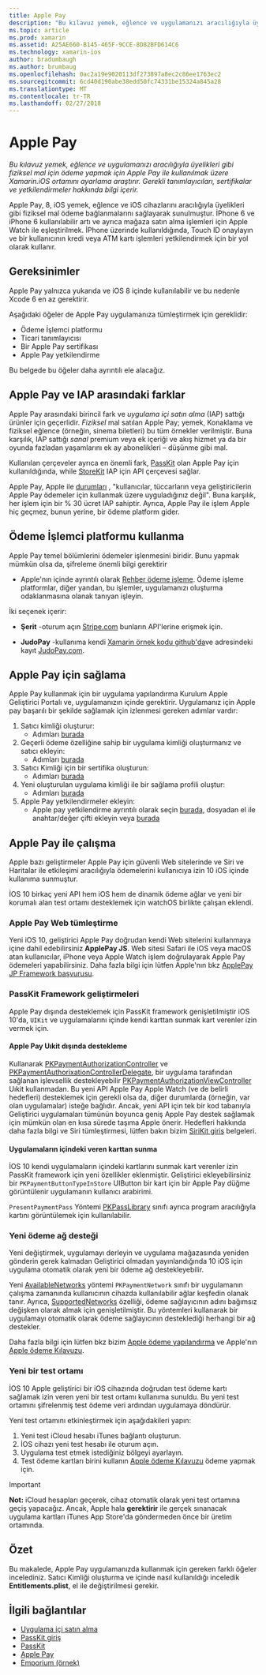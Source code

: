 ```yaml
---
title: Apple Pay
description: "Bu kılavuz yemek, eğlence ve uygulamanızı aracılığıyla üyelikleri gibi fiziksel mal için ödeme yapmak için Apple Pay ile kullanılmak üzere Xamarin.iOS ortamını ayarlama araştırır. Gerekli tanımlayıcıları, sertifikalar ve yetkilendirmeler hakkında bilgi içerir."
ms.topic: article
ms.prod: xamarin
ms.assetid: A25AE660-B145-465F-9CCE-8D82BFD614C6
ms.technology: xamarin-ios
author: bradumbaugh
ms.author: brumbaug
ms.openlocfilehash: 0ac2a19e9020113df273897a8ec2c86ee1763ec2
ms.sourcegitcommit: 6cd40d190abe38edd50fc74331be15324a845a28
ms.translationtype: MT
ms.contentlocale: tr-TR
ms.lasthandoff: 02/27/2018
---
```

# <a name="apple-pay"></a>Apple Pay

_Bu kılavuz yemek, eğlence ve uygulamanızı aracılığıyla üyelikleri gibi fiziksel mal için ödeme yapmak için Apple Pay ile kullanılmak üzere Xamarin.iOS ortamını ayarlama araştırır. Gerekli tanımlayıcıları, sertifikalar ve yetkilendirmeler hakkında bilgi içerir._


Apple Pay, 8, iOS yemek, eğlence ve iOS cihazlarını aracılığıyla üyelikleri gibi fiziksel mal ödeme bağlanmalarını sağlayarak sunulmuştur. İPhone 6 ve iPhone 6 kullanılabilir artı ve ayrıca mağaza satın alma işlemleri için Apple Watch ile eşleştirilmek. İPhone üzerinde kullanıldığında, Touch ID onaylayın ve bir kullanıcının kredi veya ATM kartı işlemleri yetkilendirmek için bir yol olarak kullanır.


## <a name="requirements"></a>Gereksinimler

Apple Pay yalnızca yukarıda ve iOS 8 içinde kullanılabilir ve bu nedenle Xcode 6 en az gerektirir.

Aşağıdaki öğeler de Apple Pay uygulamanıza tümleştirmek için gereklidir:

 - Ödeme İşlemci platformu
 - Ticari tanımlayıcısı
 - Bir Apple Pay sertifikası
 - Apple Pay yetkilendirme

Bu belgede bu öğeler daha ayrıntılı ele alacağız.

## <a name="differences-between-apple-pay-and-iap"></a>Apple Pay ve IAP arasındaki farklar

Apple Pay arasındaki birincil fark ve *uygulama içi satın alma* (IAP) sattığı ürünler için geçerlidir. *Fiziksel* mal satılan Apple Pay; yemek, Konaklama ve fiziksel eğlence (örneğin, sinema biletleri) bu tüm örnekler verilmiştir. Buna karşılık, IAP sattığı *sanal* premium veya ek içeriği ve akış hizmet ya da bir oyunda fazladan yaşamlarını ek ay abonelikleri – düşünme gibi mal.

Kullanılan çerçeveler ayrıca en önemli fark, [PassKit](https://developer.apple.com/library/ios/documentation/PassKit/Reference/PKPaymentAuthorizationViewController_Ref/) olan Apple Pay için kullanıldığında, while [StoreKit](https://developer.apple.com/library/ios/documentation/PassKit/Reference/PKPaymentAuthorizationViewController_Ref/) IAP için API çerçevesi sağlar.

Apple Pay, Apple ile [durumları](https://developer.apple.com/apple-pay/Getting-Started-with-Apple-Pay.pdf) , "kullanıcılar, tüccarların veya geliştiricilerin Apple Pay ödemeler için kullanmak üzere uyguladığınız değil". Buna karşılık, her işlem için bir % 30 ücret IAP sahiptir. Ayrıca, Apple Pay ile işlem Apple hiç geçmez, bunun yerine, bir ödeme platform gider.


## <a name="using-a-payment-processor-platform"></a>Ödeme İşlemci platformu kullanma

Apple Pay temel bölümlerini ödemeler işlenmesini biridir. Bunu yapmak mümkün olsa da, şifreleme önemli bilgi gerektirir
- Apple'nın içinde ayrıntılı olarak [Rehber ödeme işleme](https://developer.apple.com/library/ios/ApplePay_Guide/ProcessPayment.html).
Ödeme işleme platformlar, diğer yandan, bu işlemler, uygulamanızı oluşturma odaklanmasına olanak tanıyan işleyin.

İki seçenek içerir:

- **Şerit** -oturum açın [Stripe.com](https://stripe.com/) bunların API'lerine erişmek için.

- **JudoPay** -kullanıma kendi [Xamarin örnek kodu github'da](https://github.com/Judopay/Xamarin-Sample-App)ve adresindeki kayıt [JudoPay.com](https://www.judopay.com/).


## <a name="provisioning-for-apple-pay"></a>Apple Pay için sağlama

Apple Pay kullanmak için bir uygulama yapılandırma Kurulum Apple Geliştirici Portalı ve, uygulamanızın içinde gerektirir. Uygulamanız için Apple pay başarılı bir şekilde sağlamak için izlenmesi gereken adımlar vardır:

1. Satıcı kimliği oluşturur:
    - Adımları [burada](~/ios/deploy-test/provisioning/capabilities/apple-pay-capabilities.md#merchantid)
2. Geçerli ödeme özelliğine sahip bir uygulama kimliği oluşturmanız ve satıcı ekleyin:
    - Adımları [burada](~/ios/deploy-test/provisioning/capabilities/apple-pay-capabilities.md#appid)
3. Satıcı Kimliği için bir sertifika oluşturun:
    - Adımları [burada](~/ios/deploy-test/provisioning/capabilities/apple-pay-capabilities.md#certificate)
4. Yeni oluşturulan uygulama kimliği ile bir sağlama profili oluştur:
    - Adımları [burada](~/ios/get-started/installation/device-provisioning/manual-provisioning.md#provisioning)
5. Apple Pay yetkilendirmeler ekleyin:
    - Apple pay yetkilendirme ayrıntılı olarak seçin [burada](~/ios/deploy-test/provisioning/entitlements.md), dosyadan el ile anahtar/değer çifti ekleyin veya [burada](~/ios/deploy-test/provisioning/entitlements.md)


## <a name="working-with-apple-pay"></a>Apple Pay ile çalışma

Apple bazı geliştirmeler Apple Pay için güvenli Web sitelerinde ve Siri ve Haritalar ile etkileşimi aracılığıyla ödemelerini kullanıcıya izin 10 iOS içinde kullanıma sunmuştur.

İOS 10 birkaç yeni API hem iOS hem de dinamik ödeme ağlar ve yeni bir korumalı alan test ortamı desteklemek için watchOS birlikte çalışan eklendi.


### <a name="apple-pay-website-integration"></a>Apple Pay Web tümleştirme

Yeni iOS 10, geliştirici Apple Pay doğrudan kendi Web sitelerini kullanmaya içine dahil edebilirsiniz **ApplePay JS**. Web sitesi Safari ile iOS veya macOS atan kullanıcılar, iPhone veya Apple Watch işlem doğrulayarak Apple Pay ödemeleri yapabilirsiniz. Daha fazla bilgi için lütfen Apple'nın bkz [ApplePay JP Framework başvurusu](https://developer.apple.com/reference/applepayjs).

### <a name="passkit-framework-enhancements"></a>PassKit Framework geliştirmeleri

Apple Pay dışında desteklemek için PassKit framework genişletilmiştir iOS 10'da, `UIKit` ve uygulamalarını içinde kendi karttan sunmak kart verenler izin vermek için.


#### <a name="supporting-apple-pay-outside-of-uikit"></a>Apple Pay Uıkit dışında destekleme

Kullanarak [PKPaymentAuthorizationController](https://developer.apple.com/reference/passkit/pkpaymentauthorizationcontroller) ve [PKPaymentAuthorixationControllerDelegate](https://developer.apple.com/reference/passkit/pkpaymentauthorizationcontrollerdelegate), bir uygulama tarafından sağlanan işlevsellik destekleyebilir [ PKPaymentAuthorizationViewController](https://developer.apple.com/reference/passkit/pkpaymentauthorizationviewcontroller) Uıkit kullanmadan. Bu yeni API Apple Pay Apple Watch (ve de belirli hedefleri) desteklemek için gerekli olsa da, diğer durumlarda (örneğin, var olan uygulamalar) isteğe bağlıdır. Ancak, yeni API için tek bir kod tabanıyla Geliştirici uygulamaları tümünün boyunca geniş Apple Pay destek sağlamak için mümkün olan en kısa sürede taşıma Apple önerir. Hedefleri hakkında daha fazla bilgi ve Siri tümleştirmesi, lütfen bakın bizim [SiriKit giriş](~/ios/platform/sirikit/index.md) belgeleri.

#### <a name="presenting-issuer-cards-from-within-apps"></a>Uygulamaların içindeki veren karttan sunma

İOS 10 kendi uygulamaların içindeki kartlarını sunmak kart verenler izin PassKit framework için yeni özellikler eklenmiştir. Geliştirici ekleyebilirsiniz bir `PKPaymentButtonTypeInStore` UIButton bir kart için bir Apple Pay düğme görüntülenir uygulamanın kullanıcı arabirimi.

`PresentPaymentPass` Yöntemi [PKPassLibrary](https://developer.apple.com/reference/passkit/pkpasslibrary) sınıfı ayrıca program aracılığıyla kartını görüntülemek için kullanılabilir.

### <a name="new-payment-network-support"></a>Yeni ödeme ağ desteği

Yeni değiştirmek, uygulamayı derleyin ve uygulama mağazasında yeniden gönderin gerek kalmadan Geliştirici olmadan yayınlandığında 10 iOS için uygulama otomatik olarak yeni bir ödeme ağ destekleyebilir.

Yeni [AvailableNetworks](https://developer.apple.com/reference/passkit/pkpaymentrequest/1833288-availablenetworks) yöntemi `PKPaymentNetwork` sınıfı bir uygulamanın çalışma zamanında kullanıcının cihazda kullanılabilir ağlar keşfedin olanak tanır. Ayrıca, [SupportedNetworks](https://developer.apple.com/reference/passkit/pkpaymentrequest/1619329-supportednetworks) özelliği, ödeme sağlayıcının adını bağımsız değişken olarak almak için genişletilmiştir. Bu yöntemleri kullanarak bir uygulamayı otomatik olarak ödeme sağlayıcının desteklediği herhangi bir ağ destekler.

Daha fazla bilgi için lütfen bkz bizim [Apple ödeme yapılandırma](~/ios/platform/apple-pay.md) ve Apple'nın [Apple ödeme Kılavuzu](https://developer.apple.com/apple-pay/).

### <a name="new-testing-environment"></a>Yeni bir test ortamı

İOS 10 Apple geliştirici bir iOS cihazında doğrudan test ödeme kartı sağlamak izin veren yeni bir test ortamı kullanıma sunuldu. Bu yeni test ortamını şifrelenmiş test ödeme veri ardından uygulamaya döndürür.

Yeni test ortamını etkinleştirmek için aşağıdakileri yapın:

1. Yeni test iCloud hesabı iTunes bağlantı oluşturun.
2. İOS cihazı yeni test hesabı ile oturum açın.
3. Uygulama test etmek istediğiniz bölgeyi ayarlayın.
4. Test ödeme kartları birini kullanın [Apple ödeme Kılavuzu](https://developer.apple.com/apple-pay/) ödeme yapmak için.

> [!IMPORTANT]
>  **Not:** iCloud hesapları geçerek, cihaz otomatik olarak yeni test ortamına geçiş yapacağız. Ancak, Apple hala **gerektirir** ile gerçek sınanacak uygulama kartları iTunes App Store'da göndermeden önce bir üretim ortamında.

## <a name="summary"></a>Özet

Bu makalede, Apple Pay uygulamanızda kullanmak için gereken farklı öğeler incelediniz. Satıcı Kimliği oluşturma ve içinde nasıl kullanıldığı inceledik **Entitlements.plist**, el ile değiştirilmesi gerekir.


## <a name="related-links"></a>İlgili bağlantılar

- [Uygulama içi satın alma](~/ios/platform/in-app-purchasing/index.md)
- [PassKit giriş](~/ios/platform/passkit.md)
- [PassKit](https://developer.apple.com/library/ios/documentation/PassKit/Reference/PKPaymentAuthorizationViewController_Ref/)
- [Apple Pay](https://developer.apple.com/apple-pay/)
- [Emporium (örnek)](https://developer.xamarin.com/samples/monotouch/ios9/Emporium/)

